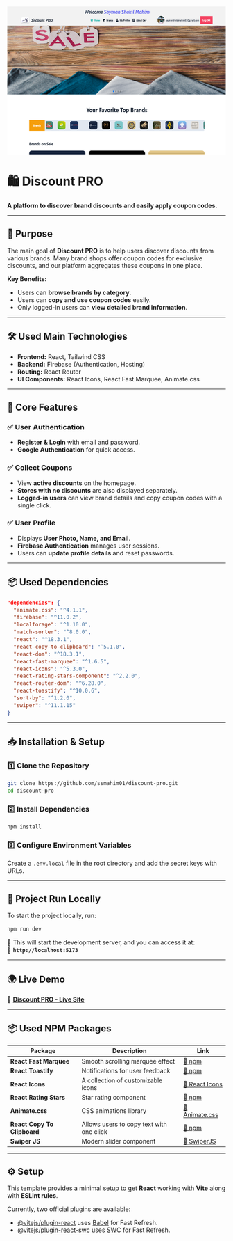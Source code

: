 <div align="center">
  <img width="100%" height="340" src="https://github.com/ssmahim01/discount-pro/blob/main/public/discount-pro-platform.png"  />
</div>

# 🛍️ Discount PRO

**A platform to discover brand discounts and easily apply coupon codes.**

---

## 🎯 Purpose

The main goal of **Discount PRO** is to help users discover discounts from various brands. Many brand shops offer coupon codes for exclusive discounts, and our platform aggregates these coupons in one place.  

**Key Benefits:**
- Users can **browse brands by category**.
- Users can **copy and use coupon codes** easily.
- Only logged-in users can **view detailed brand information**.

---

## 🛠️ Used Main Technologies  

- **Frontend:** React, Tailwind CSS  
- **Backend:** Firebase (Authentication, Hosting)  
- **Routing:** React Router  
- **UI Components:** React Icons, React Fast Marquee, Animate.css

---

## 🚀 Core Features

### ✅ User Authentication
- **Register & Login** with email and password.
- **Google Authentication** for quick access.

### ✅ Collect Coupons
- View **active discounts** on the homepage.
- **Stores with no discounts** are also displayed separately.
- **Logged-in users** can view brand details and copy coupon codes with a single click.

### ✅ User Profile
- Displays **User Photo, Name, and Email**.
- **Firebase Authentication** manages user sessions.
- Users can **update profile details** and reset passwords.

---

## 📦 Used Dependencies

```json
"dependencies": {
  "animate.css": "^4.1.1",
  "firebase": "^11.0.2",
  "localforage": "^1.10.0",
  "match-sorter": "^8.0.0",
  "react": "^18.3.1",
  "react-copy-to-clipboard": "^5.1.0",
  "react-dom": "^18.3.1",
  "react-fast-marquee": "^1.6.5",
  "react-icons": "^5.3.0",
  "react-rating-stars-component": "^2.2.0",
  "react-router-dom": "^6.28.0",
  "react-toastify": "^10.0.6",
  "sort-by": "^1.2.0",
  "swiper": "^11.1.15"
}
```
---

## 📥 Installation & Setup

### 1️⃣ Clone the Repository
```sh
git clone https://github.com/ssmahim01/discount-pro.git
cd discount-pro
```

### 2️⃣ Install Dependencies
```sh
npm install
```

### 3️⃣ Configure Environment Variables
Create a `.env.local` file in the root directory and add the secret keys with URLs. 

---

## 🏃 Project Run Locally

To start the project locally, run:

```sh
npm run dev
```

🔹 This will start the development server, and you can access it at:  
📌 **`http://localhost:5173`**  

---

## 🌍 Live Demo

🔗 **[Discount PRO - Live Site](https://discount-pro-market.web.app/)**  

---

## 📦 Used NPM Packages

| Package | Description | Link |
|---------|------------|------|
| **React Fast Marquee** | Smooth scrolling marquee effect | [🔗 npm](https://www.npmjs.com/package/react-fast-marquee) |
| **React Toastify** | Notifications for user feedback | [🔗 npm](https://www.npmjs.com/package/react-toastify) |
| **React Icons** | A collection of customizable icons | [🔗 React Icons](https://react-icons.github.io/react-icons/) |
| **React Rating Stars** | Star rating component | [🔗 npm](https://www.npmjs.com/package/react-rating-stars-component) |
| **Animate.css** | CSS animations library | [🔗 Animate.css](https://animate.style/) |
| **React Copy To Clipboard** | Allows users to copy text with one click | [🔗 npm](https://www.npmjs.com/package/react-copy-to-clipboard) |
| **Swiper JS** | Modern slider component | [🔗 SwiperJS](https://swiperjs.com/) |

---

## ⚙️ Setup

This template provides a minimal setup to get **React** working with **Vite** along with **ESLint rules**.

Currently, two official plugins are available:

- [@vitejs/plugin-react](https://github.com/vitejs/vite-plugin-react/blob/main/packages/plugin-react/README.md) uses [Babel](https://babeljs.io/) for Fast Refresh.
- [@vitejs/plugin-react-swc](https://github.com/vitejs/vite-plugin-react-swc) uses [SWC](https://swc.rs/) for Fast Refresh.
